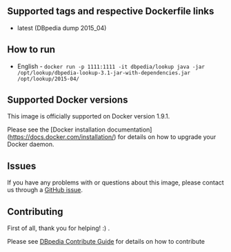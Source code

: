 ## Supported tags and respective Dockerfile links
* latest (DBpedia dump 2015_04)

## How to run

* English    - ```docker run -p 1111:1111 -it dbpedia/lookup java -jar /opt/lookup/dbpedia-lookup-3.1-jar-with-dependencies.jar  /opt/lookup/2015-04/```



## Supported Docker versions
This image is officially supported on Docker version 1.9.1.

Please see the [Docker installation documentation] (https://docs.docker.com/installation/) for details on how to upgrade your Docker daemon.


## Issues
If you have any problems with or questions about this image, please contact us through a [GitHub issue](http://github.com/dbpedia/lookup/issues).


## Contributing

First of all, thank you for helping! :) .

Please see [DBpedia Contribute Guide](https://github.com/dbpedia-spotlight/dbpedia-spotlight/wiki/Contributing) for details on how to contribute
